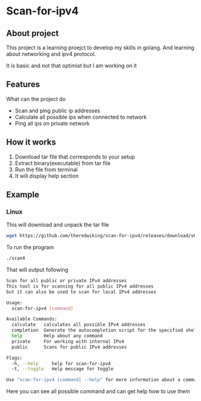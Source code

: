 # Scan-for-ipv4
## About project
This project is a learning proejct to develop my skills in golang. And learning about networking and ipv4 protocol.

It is basic and not that optimist but I am working on it

## Features
What can the project do
- Scan and ping public ip addresses
- Calculate all possible ips when connected to network
- Ping all ips on private network

## How it works
1. Download tar file that corresponds to your setup
2. Extract binary(executable) from tar file
3. Run the file from terminal 
4. It will display help section

## Example
### Linux
This will download and unpack the tar file
```bash
wget https://github.com/theredwiking/scan-for-ipv4/releases/download/v0.0.2/scan4_0.0.2_Linux_x86_64.tar.gz && tar -xvf scan4_0.0.2_Linux_x86_64.tar.gz
```

To run the program
```bash
./scan4
```

That will output following
```bash
Scan for all public or private IPv4 addresses
This tool is for scanning for all public IPv4 addresses
but it can also be used to scan for local IPv4 addresses

Usage:
  scan-for-ipv4 [command]

Available Commands:
  calculate   calculates all possible IPv4 addresses
  completion  Generate the autocompletion script for the specified shell
  help        Help about any command
  private     For working with internal IPv4
  public      Scans for public IPv4 addresses

Flags:
  -h, --help     help for scan-for-ipv4
  -t, --toggle   Help message for toggle

Use "scan-for-ipv4 [command] --help" for more information about a command.
```
Here you can see all possible command and can get help how to use them
